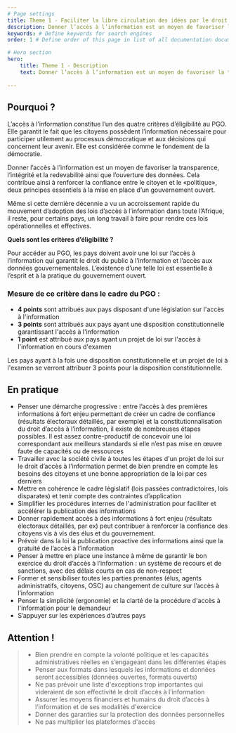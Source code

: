 ```yaml
---
# Page settings
title: Theme 1 - Faciliter la libre circulation des idées par le droit d’accès à l’information # Define a title of your page
description: Donner l’accès à l’information est un moyen de favoriser la transparence, l’intégrité et la redevabilité ainsi que l’ouverture des données. L’accès à l’information constitue l’un des quatre critères d’éligibilité au PGO. # Define a description of your page
keywords: # Define keywords for search engines
order: 1 # Define order of this page in list of all documentation documents

# Hero section
hero:
    title: Theme 1 - Description
    text: Donner l’accès à l’information est un moyen de favoriser la transparence, l’intégrité et la redevabilité ainsi que l’ouverture des données. L’accès à l’information constitue l’un des quatre critères d’éligibilité au PGO.
    
---
```


## Pourquoi ?

L’accès à l’information constitue l’un des quatre critères d’éligibilité au PGO. Elle garantit le fait que les citoyens possèdent l’information nécessaire pour participer utilement au processus démocratique et aux décisions qui concernent leur avenir. Elle est considérée comme le fondement de la démocratie.

Donner l’accès à l’information est un moyen de favoriser la transparence, l’intégrité et la redevabilité ainsi que l’ouverture des données. Cela contribue ainsi à renforcer la confiance entre le citoyen et le «politique», deux principes essentiels à la mise en place d’un gouvernement ouvert.  

Même si cette dernière décennie a vu un accroissement rapide du mouvement d’adoption des lois d’accès à l’information dans toute l’Afrique, il reste, pour certains pays, un long travail à faire pour rendre ces lois opérationnelles et effectives. 

**Quels sont les critères d’éligibilité ?** 

Pour accéder au PGO, les pays doivent avoir une loi sur l’accès à l’information qui garantit le droit du public à l’information et l’accès aux données gouvernementales. L’existence d’une telle loi est essentielle à l’esprit et à la pratique du gouvernement ouvert.

### Mesure de ce critère dans le cadre du PGO :

* **4 points** sont attribués aux pays disposant d'une législation sur l'accès à l'information 
* **3 points** sont attribués aux pays ayant une disposition constitutionnelle garantissant l'accès à l'information 
* **1 point** est attribué aux pays ayant un projet de loi sur l'accès à l'information en cours d'examen

Les pays ayant à la fois une disposition constitutionnelle et un projet de loi à l'examen se verront attribuer 3 points pour la disposition constitutionnelle. 

## En pratique 

* Penser une démarche progressive : entre l’accès à des premières informations à fort enjeu permettant de créer un cadre de confiance (résultats électoraux détaillés, par exemple) et la constitutionnalisation du droit d’accès à l’information, il existe  de nombreuses étapes possibles. Il est assez contre-productif de concevoir une loi correspondant aux meilleurs standards si elle n’est pas mise en œuvre faute de capacités ou de ressources
* Travailler avec la société civile à toutes les étapes d'un projet de loi sur le droit d’accès à l'information permet de bien prendre en compte les besoins des citoyens et une bonne appropriation de la loi par ces derniers
* Mettre en cohérence le cadre législatif (lois passées contradictoires, lois disparates) et tenir compte des contraintes d’application
* Simplifier les procédures internes de l'administration pour faciliter et accélérer la publication des informations
* Donner rapidement accès à des informations à fort enjeu (résultats électoraux détaillés, par ex) peut contribuer à renforcer la confiance des citoyens vis à vis des élus et du gouvernement.
* Prévoir dans la loi la publication proactive des informations ainsi que la gratuité de l’accès à l’information
* Penser à mettre en place une instance à même de garantir le bon exercice du droit d’accès à l’information : un système de recours et de sanctions, avec des délais courts en cas de non-respect
* Former et sensibiliser toutes les parties prenantes (élus, agents administratifs, citoyens, OSC) au changement de culture sur l’accès à l’information 
* Penser la simplicité (ergonomie) et la clarté de la procédure d'accès à l'information pour le demandeur
* S’appuyer sur les expériences d’autres pays

## Attention !

> * Bien prendre en compte la volonté politique et les capacités administratives réelles en s’engageant dans les différentes étapes 
> * Penser aux formats dans lesquels les informations et données seront accessibles (données ouvertes, formats ouverts)
> * Ne pas prévoir une liste d'exceptions trop importantes qui videraient de son effectivité le droit d’accès à l’information
> * Assurer les moyens financiers et humains du droit d’accès à l’information et de ses modalités d'exercice
> * Donner des garanties sur la protection des données personnelles
> * Ne pas multiplier les plateformes d'accès
